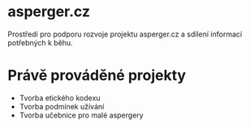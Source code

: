 asperger.cz
===========

Prostředí pro podporu rozvoje projektu asperger.cz a sdílení informací potřebných k běhu. 

Právě prováděné projekty
===========

* Tvorba etického kodexu
* Tvorba podmínek užívání
* Tvorba učebnice pro malé aspergery
